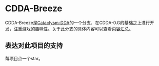 # CDDA-Breeze

CDDA-Breeze是[Cataclysm-DDA](https://github.com/CleverRaven/Cataclysm-DDA)的一个分支，在CDDA-0.G的基础之上进行开发，注重游戏的趣味性。关于此分支的具体内容可以查看[内容汇总](内容汇总.md)。

## 表达对此项目的支持

帮项目点一个star。